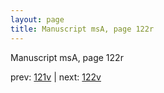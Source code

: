 ```yaml
---
layout: page
title: Manuscript msA, page 122r
---
```


Manuscript msA, page 122r

prev:  [121v](../121v) | next:  [122v](../122v)